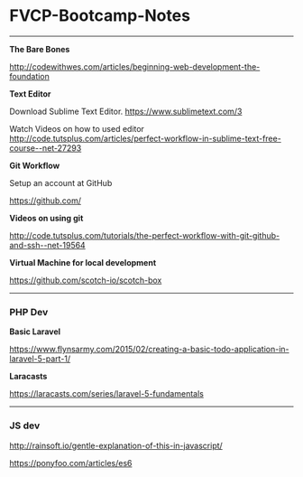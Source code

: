 # FVCP-Bootcamp-Notes

***

**The Bare Bones**

http://codewithwes.com/articles/beginning-web-development-the-foundation

**Text Editor**

Download Sublime Text Editor.  https://www.sublimetext.com/3

Watch Videos on how to used editor http://code.tutsplus.com/articles/perfect-workflow-in-sublime-text-free-course--net-27293

**Git Workflow**

Setup an account at GitHub

https://github.com/

**Videos on using git**

http://code.tutsplus.com/tutorials/the-perfect-workflow-with-git-github-and-ssh--net-19564

**Virtual Machine for local development**

https://github.com/scotch-io/scotch-box

---

### PHP Dev
**Basic Laravel**

https://www.flynsarmy.com/2015/02/creating-a-basic-todo-application-in-laravel-5-part-1/

**Laracasts**

https://laracasts.com/series/laravel-5-fundamentals

---

### JS dev
http://rainsoft.io/gentle-explanation-of-this-in-javascript/

https://ponyfoo.com/articles/es6
